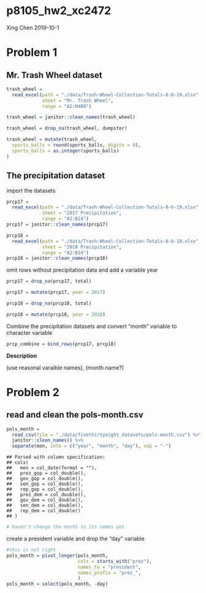 p8105\_hw2\_xc2472
================
Xing Chen
2019-10-1

# Problem 1

## Mr. Trash Wheel dataset

``` r
trash_wheel = 
  read_excel(path = "./data/Trash-Wheel-Collection-Totals-8-6-19.xlsx", 
             sheet = "Mr. Trash Wheel", 
             range = "A2:N408")

trash_wheel = janitor::clean_names(trash_wheel)

trash_wheel = drop_na(trash_wheel, dumpster)

trash_wheel = mutate(trash_wheel, 
  sports_balls = round(sports_balls, digits = 0),
  sports_balls = as.integer(sports_balls)
)
```

## The precipitation dataset

import the datasets

``` r
prcp17 = 
  read_excel(path = "./data/Trash-Wheel-Collection-Totals-8-6-19.xlsx",
             sheet = "2017 Precipitation",
             range = "A2:B14")
prcp17 = janitor::clean_names(prcp17)

prcp18 = 
  read_excel(path = "./data/Trash-Wheel-Collection-Totals-8-6-19.xlsx",
             sheet = "2018 Precipitation",
             range = "A2:B14")
prcp18 = janitor::clean_names(prcp18)
```

omit rows without precipitation data and add a variable year

``` r
prcp17 = drop_na(prcp17, total)

prcp17 = mutate(prcp17, year = 2017)

prcp18 = drop_na(prcp18, total)

prcp18 = mutate(prcp18, year = 2018)
```

Combine the precipitation datasets and convert “month” variable to
character variable

``` r
prcp_combine = bind_rows(prcp17, prcp18)
```

**Description**

(use reasonal varaible names), (month.name?)

# Problem 2

## read and clean the pols-month.csv

``` r
pols_month = 
  read_csv(file = "./data/fivethirtyeight_datasets/pols-month.csv") %>% 
  janitor::clean_names() %>% 
  separate(mon, into = c("year", "month", "day"), sep = "-")
```

    ## Parsed with column specification:
    ## cols(
    ##   mon = col_date(format = ""),
    ##   prez_gop = col_double(),
    ##   gov_gop = col_double(),
    ##   sen_gop = col_double(),
    ##   rep_gop = col_double(),
    ##   prez_dem = col_double(),
    ##   gov_dem = col_double(),
    ##   sen_dem = col_double(),
    ##   rep_dem = col_double()
    ## )

``` r
# haven't change the month to its names yet
```

create a president variable and drop the “day” variable

``` r
#this is not right
pols_month = pivot_longer(pols_month, 
                          cols = starts_with("prez"), 
                          names_to = "president",
                          names_prefix = "prez_",
                          )
pols_month = select(pols_month, -day)
```
